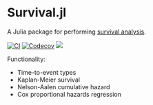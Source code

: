 # Survival.jl

A Julia package for performing [survival analysis](https://en.wikipedia.org/wiki/Survival_analysis).

[![CI](https://github.com/JuliaStats/Survival.jl/actions/workflows/CI.yml/badge.svg)](https://github.com/JuliaStats/Survival.jl/actions/workflows/CI.yml)
[![Codecov](https://codecov.io/gh/JuliaStats/Survival.jl/branch/main/graph/badge.svg?token=kq0ccH9rUB)](https://codecov.io/gh/JuliaStats/Survival.jl)
[![](https://img.shields.io/badge/docs-stable-blue.svg)](https://JuliaStats.github.io/Survival.jl/stable)

Functionality:

* Time-to-event types
* Kaplan-Meier survival
* Nelson-Aalen cumulative hazard
* Cox proportional hazards regression
